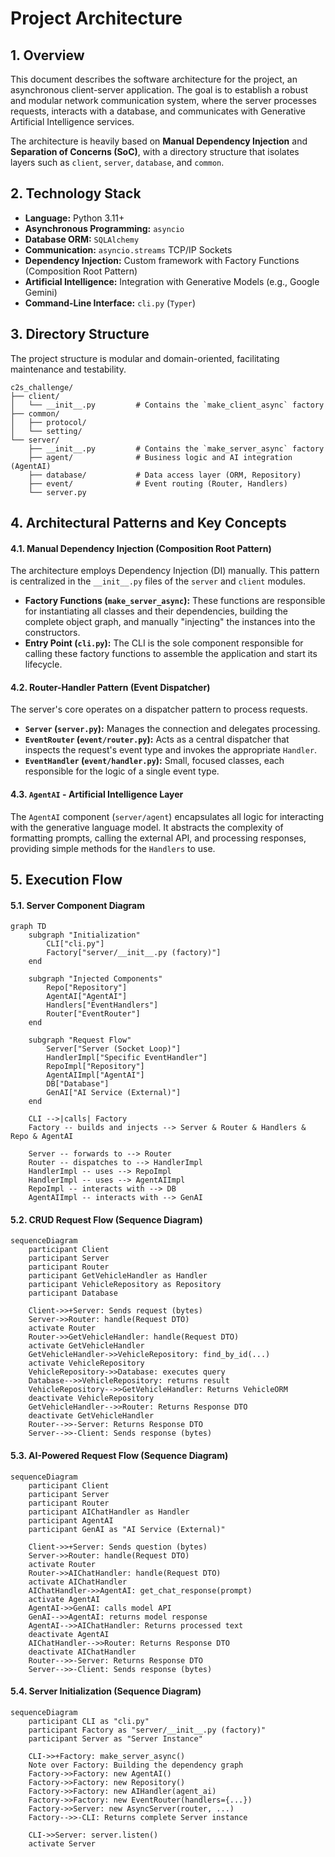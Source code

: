 # Project Architecture

## 1. Overview

This document describes the software architecture for the project, an asynchronous client-server application. The goal is to establish a robust and modular network communication system, where the server processes requests, interacts with a database, and communicates with Generative Artificial Intelligence services.

The architecture is heavily based on **Manual Dependency Injection** and **Separation of Concerns (SoC)**, with a directory structure that isolates layers such as `client`, `server`, `database`, and `common`.

## 2. Technology Stack

* **Language:** Python 3.11+
* **Asynchronous Programming:** `asyncio`
* **Database ORM:** `SQLAlchemy`
* **Communication:** `asyncio.streams` TCP/IP Sockets
* **Dependency Injection:** Custom framework with Factory Functions (Composition Root Pattern)
* **Artificial Intelligence:** Integration with Generative Models (e.g., Google Gemini)
* **Command-Line Interface:** `cli.py` (`Typer`)

## 3. Directory Structure

The project structure is modular and domain-oriented, facilitating maintenance and testability.

```
c2s_challenge/
├── client/
│   └── __init__.py         # Contains the `make_client_async` factory
├── common/
│   ├── protocol/
│   └── setting/
└── server/
    ├── __init__.py         # Contains the `make_server_async` factory
    ├── agent/              # Business logic and AI integration (AgentAI)
    ├── database/           # Data access layer (ORM, Repository)
    ├── event/              # Event routing (Router, Handlers)
    └── server.py
```

## 4. Architectural Patterns and Key Concepts

#### 4.1. Manual Dependency Injection (Composition Root Pattern)

The architecture employs Dependency Injection (DI) manually. This pattern is centralized in the `__init__.py` files of the `server` and `client` modules.

* **Factory Functions (`make_server_async`):** These functions are responsible for instantiating all classes and their dependencies, building the complete object graph, and manually "injecting" the instances into the constructors.
* **Entry Point (`cli.py`):** The CLI is the sole component responsible for calling these factory functions to assemble the application and start its lifecycle.

#### 4.2. Router-Handler Pattern (Event Dispatcher)

The server's core operates on a dispatcher pattern to process requests.

* **`Server` (`server.py`):** Manages the connection and delegates processing.
* **`EventRouter` (`event/router.py`):** Acts as a central dispatcher that inspects the request's event type and invokes the appropriate `Handler`.
* **`EventHandler` (`event/handler.py`):** Small, focused classes, each responsible for the logic of a single event type.

#### 4.3. `AgentAI` - Artificial Intelligence Layer

The `AgentAI` component (`server/agent`) encapsulates all logic for interacting with the generative language model. It abstracts the complexity of formatting prompts, calling the external API, and processing responses, providing simple methods for the `Handlers` to use.

## 5. Execution Flow

#### 5.1. Server Component Diagram

```mermaid
graph TD
    subgraph "Initialization"
        CLI["cli.py"]
        Factory["server/__init__.py (factory)"]
    end

    subgraph "Injected Components"
        Repo["Repository"]
        AgentAI["AgentAI"]
        Handlers["EventHandlers"]
        Router["EventRouter"]
    end

    subgraph "Request Flow"
        Server["Server (Socket Loop)"]
        HandlerImpl["Specific EventHandler"]
        RepoImpl["Repository"]
        AgentAIImpl["AgentAI"]
        DB["Database"]
        GenAI["AI Service (External)"]
    end

    CLI -->|calls| Factory
    Factory -- builds and injects --> Server & Router & Handlers & Repo & AgentAI

    Server -- forwards to --> Router
    Router -- dispatches to --> HandlerImpl
    HandlerImpl -- uses --> RepoImpl
    HandlerImpl -- uses --> AgentAIImpl
    RepoImpl -- interacts with --> DB
    AgentAIImpl -- interacts with --> GenAI
```

#### 5.2. CRUD Request Flow (Sequence Diagram)

```mermaid
sequenceDiagram
    participant Client
    participant Server
    participant Router
    participant GetVehicleHandler as Handler
    participant VehicleRepository as Repository
    participant Database

    Client->>+Server: Sends request (bytes)
    Server->>Router: handle(Request DTO)
    activate Router
    Router->>GetVehicleHandler: handle(Request DTO)
    activate GetVehicleHandler
    GetVehicleHandler->>VehicleRepository: find_by_id(...)
    activate VehicleRepository
    VehicleRepository->>Database: executes query
    Database-->>VehicleRepository: returns result
    VehicleRepository-->>GetVehicleHandler: Returns VehicleORM
    deactivate VehicleRepository
    GetVehicleHandler-->>Router: Returns Response DTO
    deactivate GetVehicleHandler
    Router-->>-Server: Returns Response DTO
    Server-->>-Client: Sends response (bytes)
```

#### 5.3. AI-Powered Request Flow (Sequence Diagram)

```mermaid
sequenceDiagram
    participant Client
    participant Server
    participant Router
    participant AIChatHandler as Handler
    participant AgentAI
    participant GenAI as "AI Service (External)"

    Client->>+Server: Sends question (bytes)
    Server->>Router: handle(Request DTO)
    activate Router
    Router->>AIChatHandler: handle(Request DTO)
    activate AIChatHandler
    AIChatHandler->>AgentAI: get_chat_response(prompt)
    activate AgentAI
    AgentAI->>GenAI: calls model API
    GenAI-->>AgentAI: returns model response
    AgentAI-->>AIChatHandler: Returns processed text
    deactivate AgentAI
    AIChatHandler-->>Router: Returns Response DTO
    deactivate AIChatHandler
    Router-->>-Server: Returns Response DTO
    Server-->>-Client: Sends response (bytes)
```

#### 5.4. Server Initialization (Sequence Diagram)

```mermaid
sequenceDiagram
    participant CLI as "cli.py"
    participant Factory as "server/__init__.py (factory)"
    participant Server as "Server Instance"

    CLI->>+Factory: make_server_async()
    Note over Factory: Building the dependency graph
    Factory->>Factory: new AgentAI()
    Factory->>Factory: new Repository()
    Factory->>Factory: new AIHandler(agent_ai)
    Factory->>Factory: new EventRouter(handlers={...})
    Factory->>Server: new AsyncServer(router, ...)
    Factory-->>-CLI: Returns complete Server instance
    
    CLI->>Server: server.listen()
    activate Server
```